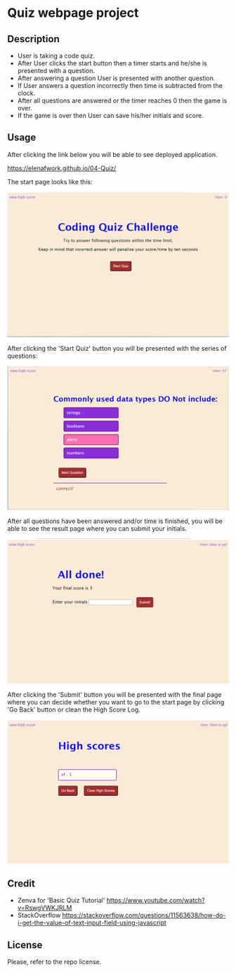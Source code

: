 # Quiz webpage project


## Description

- User is taking a code quiz.
- After User clicks the start button then a timer starts and he/she is presented with a question.
- After answering a question User is presented with another question.
- If User answers a question incorrectly then time is subtracted from the clock.
- After all questions are answered or the timer reaches 0 then the game is over.
- If the game is over then User can save his/her initials and score.


## Usage

After clicking the link below you will be able to see deployed application.

https://elenafwork.github.io/04-Quiz/

The start page looks like this:

<p align="left">
  <img src="assets/images/start-page.png" width="700" title="webpage">



After clicking the 'Start Quiz' button you will be presented with the series of questions:

<p align="left">
  <img src="assets/images/question-page.png" width="700" title="webpage">


After all questions have been answered and/or time is finished, you will be able to see the result page where you can submit your initials.

<p align="left">
  <img src="assets/images/result-page.png" width="700" title="webpage">


After clicking the 'Submit' button you will be presented with the final page where you can decide whether you want to go to the start page by clicking 'Go Back' button or clean  the High Score Log.

<p align="left">
  <img src="assets/images/final-page.png" width="700" title="webpage">



## Credit

-  Zenva for 'Basic Quiz Tutorial' https://www.youtube.com/watch?v=RswgVWKJRLM
-  StackOverflow https://stackoverflow.com/questions/11563638/how-do-i-get-the-value-of-text-input-field-using-javascript 


## License

Please, refer to the repo license.